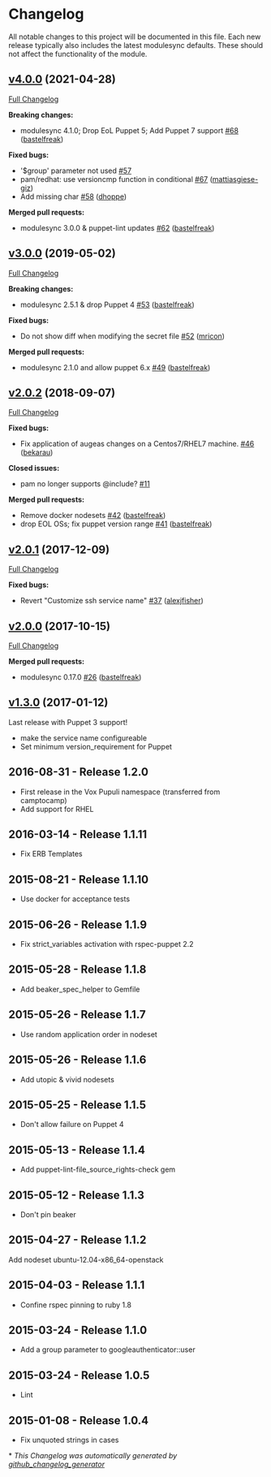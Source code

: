 # Changelog

All notable changes to this project will be documented in this file.
Each new release typically also includes the latest modulesync defaults.
These should not affect the functionality of the module.

## [v4.0.0](https://github.com/voxpupuli/puppet-googleauthenticator/tree/v4.0.0) (2021-04-28)

[Full Changelog](https://github.com/voxpupuli/puppet-googleauthenticator/compare/v3.0.0...v4.0.0)

**Breaking changes:**

- modulesync 4.1.0; Drop EoL Puppet 5; Add Puppet 7 support [\#68](https://github.com/voxpupuli/puppet-googleauthenticator/pull/68) ([bastelfreak](https://github.com/bastelfreak))

**Fixed bugs:**

- '$group' parameter not used [\#57](https://github.com/voxpupuli/puppet-googleauthenticator/issues/57)
- pam/redhat: use versioncmp function in conditional [\#67](https://github.com/voxpupuli/puppet-googleauthenticator/pull/67) ([mattiasgiese-giz](https://github.com/mattiasgiese-giz))
- Add missing char [\#58](https://github.com/voxpupuli/puppet-googleauthenticator/pull/58) ([dhoppe](https://github.com/dhoppe))

**Merged pull requests:**

- modulesync 3.0.0 & puppet-lint updates [\#62](https://github.com/voxpupuli/puppet-googleauthenticator/pull/62) ([bastelfreak](https://github.com/bastelfreak))

## [v3.0.0](https://github.com/voxpupuli/puppet-googleauthenticator/tree/v3.0.0) (2019-05-02)

[Full Changelog](https://github.com/voxpupuli/puppet-googleauthenticator/compare/v2.0.2...v3.0.0)

**Breaking changes:**

- modulesync 2.5.1 & drop Puppet 4 [\#53](https://github.com/voxpupuli/puppet-googleauthenticator/pull/53) ([bastelfreak](https://github.com/bastelfreak))

**Fixed bugs:**

- Do not show diff when modifying the secret file [\#52](https://github.com/voxpupuli/puppet-googleauthenticator/pull/52) ([mricon](https://github.com/mricon))

**Merged pull requests:**

- modulesync 2.1.0 and allow puppet 6.x [\#49](https://github.com/voxpupuli/puppet-googleauthenticator/pull/49) ([bastelfreak](https://github.com/bastelfreak))

## [v2.0.2](https://github.com/voxpupuli/puppet-googleauthenticator/tree/v2.0.2) (2018-09-07)

[Full Changelog](https://github.com/voxpupuli/puppet-googleauthenticator/compare/v2.0.1...v2.0.2)

**Fixed bugs:**

- Fix application of augeas changes on a Centos7/RHEL7 machine.  [\#46](https://github.com/voxpupuli/puppet-googleauthenticator/pull/46) ([bekarau](https://github.com/bekarau))

**Closed issues:**

- pam no longer supports @include? [\#11](https://github.com/voxpupuli/puppet-googleauthenticator/issues/11)

**Merged pull requests:**

- Remove docker nodesets [\#42](https://github.com/voxpupuli/puppet-googleauthenticator/pull/42) ([bastelfreak](https://github.com/bastelfreak))
- drop EOL OSs; fix puppet version range [\#41](https://github.com/voxpupuli/puppet-googleauthenticator/pull/41) ([bastelfreak](https://github.com/bastelfreak))

## [v2.0.1](https://github.com/voxpupuli/puppet-googleauthenticator/tree/v2.0.1) (2017-12-09)

[Full Changelog](https://github.com/voxpupuli/puppet-googleauthenticator/compare/v2.0.0...v2.0.1)

**Fixed bugs:**

- Revert "Customize ssh service name" [\#37](https://github.com/voxpupuli/puppet-googleauthenticator/pull/37) ([alexjfisher](https://github.com/alexjfisher))

## [v2.0.0](https://github.com/voxpupuli/puppet-googleauthenticator/tree/v2.0.0) (2017-10-15)

[Full Changelog](https://github.com/voxpupuli/puppet-googleauthenticator/compare/v1.3.0...v2.0.0)

**Merged pull requests:**

- modulesync 0.17.0 [\#26](https://github.com/voxpupuli/puppet-googleauthenticator/pull/26) ([bastelfreak](https://github.com/bastelfreak))

## [v1.3.0](https://github.com/voxpupuli/puppet-googleauthenticator/tree/v1.3.0) (2017-01-12)

Last release with Puppet 3 support!

- make the service name configureable
- Set minimum version_requirement for Puppet

## 2016-08-31 - Release 1.2.0

- First release in the Vox Pupuli namespace (transferred from camptocamp)
- Add support for RHEL


## 2016-03-14 - Release 1.1.11

- Fix ERB Templates


## 2015-08-21 - Release 1.1.10

- Use docker for acceptance tests


## 2015-06-26 - Release 1.1.9

- Fix strict_variables activation with rspec-puppet 2.2


## 2015-05-28 - Release 1.1.8

- Add beaker_spec_helper to Gemfile


## 2015-05-26 - Release 1.1.7

- Use random application order in nodeset


## 2015-05-26 - Release 1.1.6

- Add utopic & vivid nodesets


## 2015-05-25 - Release 1.1.5

- Don't allow failure on Puppet 4


## 2015-05-13 - Release 1.1.4

- Add puppet-lint-file_source_rights-check gem


## 2015-05-12 - Release 1.1.3

- Don't pin beaker


## 2015-04-27 - Release 1.1.2

Add nodeset ubuntu-12.04-x86_64-openstack


## 2015-04-03 - Release 1.1.1

- Confine rspec pinning to ruby 1.8


## 2015-03-24 - Release 1.1.0

- Add a group parameter to googleauthenticator::user


## 2015-03-24 - Release 1.0.5

- Lint


## 2015-01-08 - Release 1.0.4

- Fix unquoted strings in cases


\* *This Changelog was automatically generated by [github_changelog_generator](https://github.com/github-changelog-generator/github-changelog-generator)*
